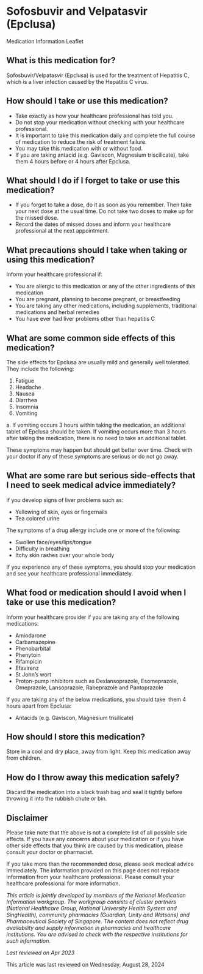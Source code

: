# Sofosbuvir and Velpatasvir (Epclusa)

Medication Information Leaflet

What is this medication for?
----------------------------

Sofosbuvir/Velpatasvir (Epclusa) is used for the treatment of Hepatitis C, which is a liver infection caused by the Hepatitis C virus.

How should I take or use this medication?
-----------------------------------------

* Take exactly as how your healthcare professional has told you.
* Do not stop your medication without checking with your healthcare professional.
* It is important to take this medication daily and complete the full course of medication to reduce the risk of treatment failure.
* You may take this medication with or without food.
* If you are taking antacid (e.g. Gaviscon, Magnesium triscilicate), take them 4 hours before or 4 hours after Epclusa.

What should I do if I forget to take or use this medication?
------------------------------------------------------------

* If you forget to take a dose, do it as soon as you remember. Then take your next dose at the usual time. Do not take two doses to make up for the missed dose.
* Record the dates of missed doses and inform your healthcare professional at the next appointment.

What precautions should I take when taking or using this medication?
--------------------------------------------------------------------

Inform your healthcare professional if: 

* You are allergic to this medication or any of the other ingredients of this medication
* You are pregnant, planning to become pregnant, or breastfeeding
* You are taking any other medications, including supplements, traditional medications and herbal remedies
* You have ever had liver problems other than hepatitis C

What are some common side effects of this medication?
-----------------------------------------------------

The side effects for Epclusa are usually mild and generally well tolerated. They include the following: 

1. Fatigue
2. Headache
3. Nausea
4. Diarrhea
5. Insomnia
6. Vomiting

a. If vomiting occurs 3 hours within taking the medication, an additional tablet of Epclusa should be taken. If vomiting occurs more than 3 hours after taking the medication, there is no need to take an additional tablet. 

These symptoms may happen but should get better over time. Check with your doctor if any of these symptoms are serious or do not go away.

What are some rare but serious side-effects that I need to seek medical advice immediately?
-------------------------------------------------------------------------------------------

If you develop signs of liver problems such as:

* Yellowing of skin, eyes or fingernails
* Tea colored urine

The symptoms of a drug allergy include one or more of the following: 

* Swollen face/eyes/lips/tongue
* Difficulty in breathing
* Itchy skin rashes over your whole body

If you experience any of these symptoms, you should stop your medication and see your healthcare professional immediately.

What food or medication should I avoid when I take or use this medication?
--------------------------------------------------------------------------

Inform your healthcare provider if you are taking any of the following medications: 

* Amiodarone
* Carbamazepine
* Phenobarbital
* Phenytoin
* Rifampicin
* Efavirenz
* St John’s wort
* Proton-pump inhibitors such as Dexlansoprazole, Esomeprazole, Omeprazole, Lansoprazole, Rabeprazole and Pantoprazole

If you are taking any of the below medications, you should take  them 4 hours apart from Epclusa:  

* Antacids (e.g. Gaviscon, Magnesium trisilicate)

How should I store this medication?
-----------------------------------

Store in a cool and dry place, away from light. Keep this medication away from children. 

How do I throw away this medication safely?
-------------------------------------------

Discard the medication into a black trash bag and seal it tightly before throwing it into the rubbish chute or bin.

Disclaimer
----------

Please take note that the above is not a complete list of all possible side effects. If you have any concerns about your medication or if you have other side effects that you think are caused by this medication, please consult your doctor or pharmacist.

If you take more than the recommended dose, please seek medical advice immediately. The information provided on this page does not replace information from your healthcare professional. Please consult your healthcare professional for more information.

*This article is jointly developed by members of the National Medication Information workgroup. The workgroup consists of cluster partners (National Healthcare Group, National University Health System and SingHealth), community pharmacies (Guardian, Unity and Watsons) and Pharmaceutical Society of Singapore. The content does not reflect drug availability and supply information in pharmacies and healthcare institutions. You are advised to check with the respective institutions for such information.*

*Last reviewed on Apr 2023*

This article was last reviewed on
Wednesday, August 28, 2024